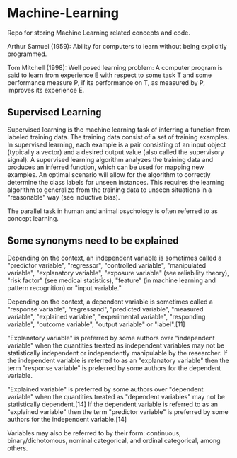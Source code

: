 # Machine-Learning
Repo for storing Machine Learning related concepts and code.

Arthur Samuel (1959): Ability for computers to learn without being explicitly programmed.

Tom Mitchell (1998): Well posed learning problem: A computer program is said to learn from experience E with respect to some task T and some performance measure P, if its performance on T, as measured by P, improves its experience E.

## Supervised Learning

Supervised learning is the machine learning task of inferring a function from labeled training data. The training data consist of a set of training examples. In supervised learning, each example is a pair consisting of an input object (typically a vector) and a desired output value (also called the supervisory signal). A supervised learning algorithm analyzes the training data and produces an inferred function, which can be used for mapping new examples. An optimal scenario will allow for the algorithm to correctly determine the class labels for unseen instances. This requires the learning algorithm to generalize from the training data to unseen situations in a "reasonable" way (see inductive bias).

The parallel task in human and animal psychology is often referred to as concept learning.

## Some synonyms need to be explained

Depending on the context, an independent variable is sometimes called a "predictor variable", "regressor", "controlled variable", "manipulated variable", "explanatory variable", "exposure variable" (see reliability theory), "risk factor" (see medical statistics), "feature" (in machine learning and pattern recognition) or "input variable."

Depending on the context, a dependent variable is sometimes called a "response variable", "regressand", "predicted variable", "measured variable", "explained variable", "experimental variable", "responding variable", "outcome variable", "output variable" or "label".[11]

"Explanatory variable" is preferred by some authors over "independent variable" when the quantities treated as independent variables may not be statistically independent or independently manipulable by the researcher. If the independent variable is referred to as an "explanatory variable" then the term "response variable" is preferred by some authors for the dependent variable.

"Explained variable" is preferred by some authors over "dependent variable" when the quantities treated as "dependent variables" may not be statistically dependent.[14] If the dependent variable is referred to as an "explained variable" then the term "predictor variable" is preferred by some authors for the independent variable.[14]

Variables may also be referred to by their form: continuous, binary/dichotomous, nominal categorical, and ordinal categorical, among others.
